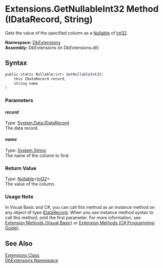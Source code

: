 Extensions.GetNullableInt32 Method (IDataRecord, String)
========================================================
Gets the value of the specified column as a [Nullable<T>][1] of [Int32][2].

**Namespace:** [DbExtensions][3]  
**Assembly:** DbExtensions (in DbExtensions.dll)

Syntax
------

```csharp
public static Nullable<int> GetNullableInt32(
	this IDataRecord record,
	string name
)
```

### Parameters

#### *record*
Type: [System.Data.IDataRecord][4]  
The data record.

#### *name*
Type: [System.String][5]  
The name of the column to find.

### Return Value
Type: [Nullable][1]&lt;[Int32][2]>  
The value of the column.
### Usage Note
In Visual Basic and C#, you can call this method as an instance method on any object of type [IDataRecord][4]. When you use instance method syntax to call this method, omit the first parameter. For more information, see [Extension Methods (Visual Basic)][6] or [Extension Methods (C# Programming Guide)][7].

See Also
--------
[Extensions Class][8]  
[DbExtensions Namespace][3]  

[1]: http://msdn.microsoft.com/en-us/library/b3h38hb0
[2]: http://msdn.microsoft.com/en-us/library/td2s409d
[3]: ../README.md
[4]: http://msdn.microsoft.com/en-us/library/93wb1heh
[5]: http://msdn.microsoft.com/en-us/library/s1wwdcbf
[6]: http://msdn.microsoft.com/en-us/library/bb384936.aspx
[7]: http://msdn.microsoft.com/en-us/library/bb383977.aspx
[8]: README.md